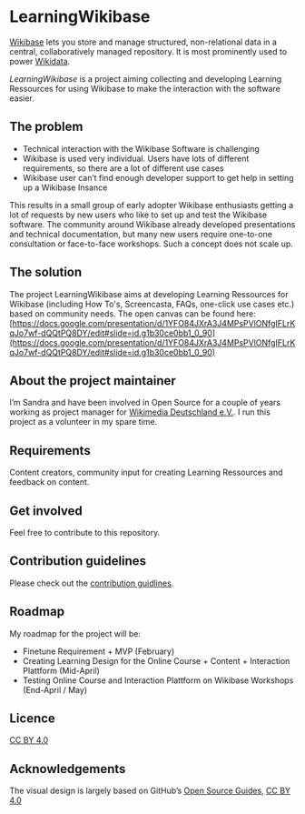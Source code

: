 # LearningWikibase

[Wikibase](http://wikiba.se/) lets you store and manage structured, non-relational data in a central, collaboratively managed repository. It is most prominently used to power [Wikidata](https://www.wikidata.org/).

*LearningWikibase* is a project aiming collecting and developing Learning Ressources for using Wikibase to make the interaction with the software easier.

## The problem

- Technical interaction with the Wikibase Software is challenging
- Wikibase is used very individual. Users have lots of different requirements, so there are a lot of different use cases
- Wikibase user can’t find enough developer support to get help in setting up a Wikibase Insance

This results in a small group of early adopter Wikibase enthusiasts getting a lot of requests by new users who like to set up and test the Wikibase software. The community around Wikibase already developed presentations and technical documentation, but many new users require one-to-one consultation or face-to-face workshops. Such a concept does not scale up.

## The solution

The project LearningWikibase aims at developing Learning Ressources for Wikibase (including How To's, Screencasta, FAQs, one-click use cases etc.) based on community needs. The open canvas can be found here: [https://docs.google.com/presentation/d/1YFO84JXrA3J4MPsPVlONfgIFLrKqJo7wf-dQQtPQ8DY/edit#slide=id.g1b30ce0bb1_0_90](https://docs.google.com/presentation/d/1YFO84JXrA3J4MPsPVlONfgIFLrKqJo7wf-dQQtPQ8DY/edit#slide=id.g1b30ce0bb1_0_90)

## About the project maintainer

I’m Sandra and have been involved in Open Source for a couple of years working as project manager for [Wikimedia Deutschland e.V.](https://wikimedia.de/). I run this project as a volunteer in my spare time.

## Requirements

Content creators, community input for creating Learning Ressources and feedback on content.

## Get involved

Feel free to contribute to this repository.

## Contribution guidelines

Please check out the [contribution guidlines](https://github.com/samu-wmde/learningwikibase/blob/master/CONTRIBUTING.md).

## Roadmap

My roadmap for the project will be:
- Finetune Requirement + MVP (February)
- Creating Learning Design for the Online Course + Content + Interaction Plattform (Mid-April)
- Testing Online Course and Interaction Plattform on Wikibase Workshops (End-April / May)

## Licence

[CC BY 4.0](https://creativecommons.org/licenses/by/4.0/)

## Acknowledgements

The visual design is largely based on GitHub’s [Open Source Guides](https://github.com/github/opensource.guide), [CC BY 4.0](https://creativecommons.org/licenses/by/4.0/)
